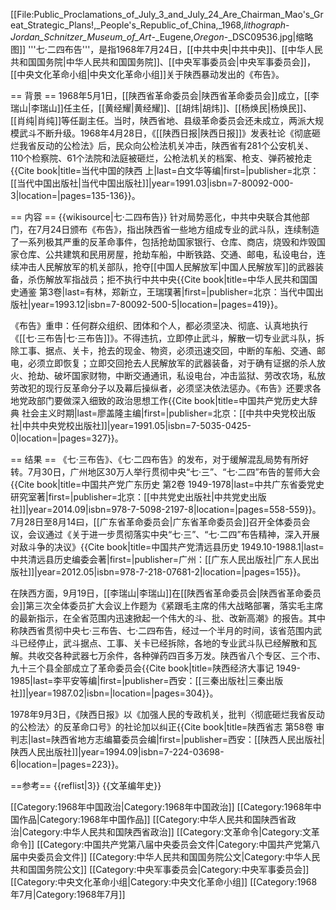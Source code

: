 [[File:Public_Proclamations_of_July_3_and_July_24_Are_Chairman_Mao's_Great_Strategic_Plans!,_People's_Republic_of_China,_1968,_lithograph_-_Jordan_Schnitzer_Museum_of_Art_-_Eugene,_Oregon_-_DSC09536.jpg|缩略图]]
'''七·二四布告'''，是指1968年7月24日，[[中共中央|中共中央]]、[[中华人民共和国国务院|中华人民共和国国务院]]、[[中央军事委员会|中央军事委员会]]，[[中央文化革命小组|中央文化革命小组]]关于陕西暴动发出的《布告》。

== 背景 ==
1968年5月1日，[[陕西省革命委员会|陕西省革命委员会]]成立，[[李瑞山|李瑞山]]任主任，[[黄经耀|黄经耀]]、[[胡炜|胡炜]]、[[杨焕民|杨焕民]]、[[肖纯|肖纯]]等任副主任。当时，陕西省地、县级革命委员会还未成立，两派大规模武斗不断升级。1968年4月28日，《[[陕西日报|陕西日报]]》发表社论《彻底砸烂我省反动的公检法》后，民众向公检法机关冲击，陕西省有281个公安机关、110个检察院、61个法院和法庭被砸烂，公枪法机关的档案、枪支、弹药被抢走<ref>{{Cite book|title=当代中国的陕西 上|last=白文华等编|first=|publisher=北京：[[当代中国出版社|当代中国出版社]]|year=1991.03|isbn=7-80092-000-3|location=|pages=135-136}}</ref>。

== 内容 ==
{{wikisource|七·二四布告}}
针对局势恶化，中共中央联合其他部门，在7月24日颁布《布告》，指出陕西省一些地方组成专业的武斗队，连续制造了一系列极其严重的反革命事件，包括抢劫国家银行、仓库、商店，烧毁和炸毁国家仓库、公共建筑和民用房屋，抢劫车船，中断铁路、交通、邮电，私设电台，连续冲击人民解放军的机关部队，抢夺[[中国人民解放军|中国人民解放军]]的武器装备，杀伤解放军指战员；拒不执行中共中央<ref>{{Cite book|title=中华人民共和国国史通鉴 第3卷|last=有林，郑新立，王瑞璞著|first=|publisher=北京：当代中国出版社|year=1993.12|isbn=7-80092-500-5|location=|pages=419}}</ref>。

《布告》重申：任何群众组织、团体和个人，都必须坚决、彻底、认真地执行《[[七·三布告|七·三布告]]》。不得违抗，立即停止武斗，解散一切专业武斗队，拆除工事、据点、关卡，抢去的现金、物资，必须迅速交回，中断的车船、交通、邮电，必须立即恢复；立即交回抢去人民解放军的武器装备，对于确有证据的杀人放火、抢劫、破坏国家财物，中断交通通讯，私设电台，冲击监狱、劳改农场，私放劳改犯的现行反革命分子以及幕后操纵者，必须坚决依法惩办。《布告》还要求各地党政部门要做深入细致的政治思想工作<ref>{{Cite book|title=中国共产党历史大辞典 社会主义时期|last=廖盖隆主编|first=|publisher=北京：[[中共中央党校出版社|中共中央党校出版社]]|year=1991.05|isbn=7-5035-0425-0|location=|pages=327}}</ref>。

== 结果 ==
《七·三布告》、《七·二四布告》的发布，对于缓解混乱局势有所好转。7月30日，广州地区30万人举行贯彻中央“七·三”、“七·二四”布告的誓师大会<ref>{{Cite book|title=中国共产党广东历史 第2卷 1949-1978|last=中共广东省委党史研究室著|first=|publisher=北京：[[中共党史出版社|中共党史出版社]]|year=2014.09|isbn=978-7-5098-2197-8|location=|pages=558-559}}</ref>。7月28日至8月14曰，[[广东省革命委员会|广东省革命委员会]]召开全体委员会议，会议通过《关于进一步贯彻落实中央“七·三”、“七·二四”布告精神，深入开展对敌斗争的决议》<ref>{{Cite book|title=中国共产党清远县历史 1949.10-1988.1|last=中共清远县历史编委会著|first=|publisher=广州：[[广东人民出版社|广东人民出版社]]|year=2012.05|isbn=978-7-218-07681-2|location=|pages=155}}</ref>。

在陕西方面，9月19日，[[李瑞山|李瑞山]]在[[陕西省革命委员会|陕西省革命委员会]]第三次全体委员扩大会议上作题为《紧跟毛主席的伟大战略部署，落实毛主席的最新指示，在全省范围内迅速掀起一个伟大的斗、批、改新高潮》的报告。其中称陕西省贯彻中央七·三布告、七·二四布告，经过一个半月的时间，该省范围内武斗已经停止，武斗据点、工事、关卡已经拆除，各地的专业武斗队已经解散和瓦解。共收交各种武器七万余件，各种弹药四百多万发。陕西省八个专区、三个市、九十三个县全部成立了革命委员会<ref>{{Cite book|title=陕西经济大事记 1949-1985|last=李平安等编|first=|publisher=西安：[[三秦出版社|三秦出版社]]|year=1987.02|isbn=|location=|pages=304}}</ref>。

1978年9月3日，《陕西日报》以《加强人民的专政机关，批判〈彻底砸烂我省反动的公检法〉的反革命口号》的社论加以纠正<ref>{{Cite book|title=陕西省志 第58卷 审判志|last=陕西省地方志编纂委员会编|first=|publisher=西安：[[陕西人民出版社|陕西人民出版社]]|year=1994.09|isbn=7-224-03698-6|location=|pages=223}}</ref>。

==参考==
{{reflist|3}}
{{文革编年史}}

[[Category:1968年中国政治|Category:1968年中国政治]]
[[Category:1968年中国作品|Category:1968年中国作品]]
[[Category:中华人民共和国陕西省政治|Category:中华人民共和国陕西省政治]]
[[Category:文革命令|Category:文革命令]]
[[Category:中国共产党第八届中央委员会文件|Category:中国共产党第八届中央委员会文件]]
[[Category:中华人民共和国国务院公文|Category:中华人民共和国国务院公文]]
[[Category:中央军事委员会|Category:中央军事委员会]]
[[Category:中央文化革命小组|Category:中央文化革命小组]]
[[Category:1968年7月|Category:1968年7月]]